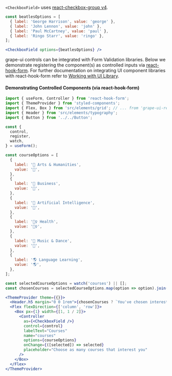 `<CheckboxField>` uses [react-checkbox-group v4](https://github.com/ziad-saab/react-checkbox-group/tree/v4.0.0).

```jsx inside Markdown
const beatlesOptions = [
  { label: 'George Harrison', value: 'george' },
  { label: 'John Lennon', value: 'john' },
  { label: 'Paul McCartney', value: 'paul' },
  { label: 'Ringo Starr', value: 'ringo' },
];

<CheckboxField options={beatlesOptions} />
```

grape-ui controls can be integrated with Form Validation libraries. Below we demonstrate registering the component(s) as controlled inputs via [react-hook-form](https://react-hook-form.com/).
For further documentation on integrating UI component libraries with react-hook-form refer to [Working with UI Library](https://react-hook-form.com/get-started/#WorkwithUIlibrary).

#### Demonstrating Controlled Components (via react-hook-form)

```jsx inside Markdown
import { useForm, Controller } from 'react-hook-form';
import { ThemeProvider } from 'styled-components';
import { Flex, Box } from 'src/elements/grid'; // ... from 'grape-ui-react'
import { Header } from 'src/elements/typography';
import { Button } from '../../Button';

const {
  control,
  register,
  watch,
} = useForm();

const courseOptions = [
  {
    label: '🎨 Arts & Humanities',
    value: '🎨',
  },
  {
    label: '👔 Business',
    value: '👔',
  },
  {
    label: '🤖 Artificial Intelligence',
    value: '🤖',
  },
  {
    label: '🤸‍♀️ Health',
    value: '🤸‍♀️',
  },
  {
    label: '💃 Music & Dance',
    value: '💃',
  },
  {
    label: '🌎 Language Learning',
    value: '🌎',
  },
];

const selectedCourseOptions = watch('courses') || [];
const chosenCourses = selectedCourseOptions.map(option => option).join(', ');

<ThemeProvider theme={{}}>
  <Header.h5 margin="0 0 1rem">{chosenCourses ? `You've chosen interest in the following courses: ${chosenCourses}.` : ''} </Header.h5>
  <Flex flexDirection={['column', 'row']}>
    <Box px={1} width={[1, 1 / 2]}>
      <Controller
        as={<CheckboxField />}
        control={control}
        labelText="Courses"
        name="courses"
        options={courseOptions}
        onChange={([selected]) => selected}
        placeholder="Choose as many courses that interest you"
      />
    </Box>
  </Flex>
</ThemeProvider>
```
